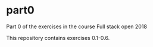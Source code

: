# part0
Part 0 of the exercises in the course Full stack open 2018

This repository contains exercises 0.1-0.6.
